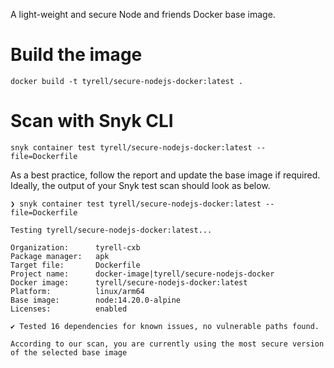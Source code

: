 A light-weight and secure Node and friends Docker base image.

# Build the image

`docker build -t tyrell/secure-nodejs-docker:latest .`

# Scan with Snyk CLI

`snyk container test tyrell/secure-nodejs-docker:latest --file=Dockerfile`

As a best practice, follow the report and update the base image if required. Ideally, the output of your Snyk test scan should look as below.

    ❯ snyk container test tyrell/secure-nodejs-docker:latest --file=Dockerfile

    Testing tyrell/secure-nodejs-docker:latest...

    Organization:      tyrell-cxb
    Package manager:   apk
    Target file:       Dockerfile
    Project name:      docker-image|tyrell/secure-nodejs-docker
    Docker image:      tyrell/secure-nodejs-docker:latest
    Platform:          linux/arm64
    Base image:        node:14.20.0-alpine
    Licenses:          enabled

    ✔ Tested 16 dependencies for known issues, no vulnerable paths found.

    According to our scan, you are currently using the most secure version of the selected base image
